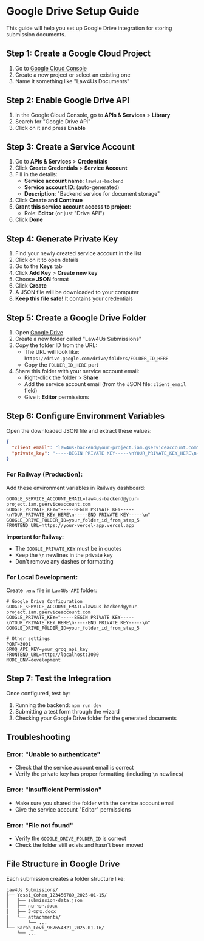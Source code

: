 # Google Drive Setup Guide

This guide will help you set up Google Drive integration for storing submission documents.

## Step 1: Create a Google Cloud Project

1. Go to [Google Cloud Console](https://console.cloud.google.com/)
2. Create a new project or select an existing one
3. Name it something like "Law4Us Documents"

## Step 2: Enable Google Drive API

1. In the Google Cloud Console, go to **APIs & Services** > **Library**
2. Search for "Google Drive API"
3. Click on it and press **Enable**

## Step 3: Create a Service Account

1. Go to **APIs & Services** > **Credentials**
2. Click **Create Credentials** > **Service Account**
3. Fill in the details:
   - **Service account name**: `law4us-backend`
   - **Service account ID**: (auto-generated)
   - **Description**: "Backend service for document storage"
4. Click **Create and Continue**
5. **Grant this service account access to project**:
   - Role: **Editor** (or just "Drive API")
6. Click **Done**

## Step 4: Generate Private Key

1. Find your newly created service account in the list
2. Click on it to open details
3. Go to the **Keys** tab
4. Click **Add Key** > **Create new key**
5. Choose **JSON** format
6. Click **Create**
7. A JSON file will be downloaded to your computer
8. **Keep this file safe!** It contains your credentials

## Step 5: Create a Google Drive Folder

1. Open [Google Drive](https://drive.google.com/)
2. Create a new folder called "Law4Us Submissions"
3. Copy the folder ID from the URL:
   - The URL will look like: `https://drive.google.com/drive/folders/FOLDER_ID_HERE`
   - Copy the `FOLDER_ID_HERE` part
4. Share this folder with your service account email:
   - Right-click the folder > **Share**
   - Add the service account email (from the JSON file: `client_email` field)
   - Give it **Editor** permissions

## Step 6: Configure Environment Variables

Open the downloaded JSON file and extract these values:

```json
{
  "client_email": "law4us-backend@your-project.iam.gserviceaccount.com",
  "private_key": "-----BEGIN PRIVATE KEY-----\nYOUR_PRIVATE_KEY_HERE\n-----END PRIVATE KEY-----\n"
}
```

### For Railway (Production):

Add these environment variables in Railway dashboard:

```
GOOGLE_SERVICE_ACCOUNT_EMAIL=law4us-backend@your-project.iam.gserviceaccount.com
GOOGLE_PRIVATE_KEY="-----BEGIN PRIVATE KEY-----\nYOUR_PRIVATE_KEY_HERE\n-----END PRIVATE KEY-----\n"
GOOGLE_DRIVE_FOLDER_ID=your_folder_id_from_step_5
FRONTEND_URL=https://your-vercel-app.vercel.app
```

**Important for Railway:**
- The `GOOGLE_PRIVATE_KEY` must be in quotes
- Keep the `\n` newlines in the private key
- Don't remove any dashes or formatting

### For Local Development:

Create `.env` file in `Law4Us-API` folder:

```env
# Google Drive Configuration
GOOGLE_SERVICE_ACCOUNT_EMAIL=law4us-backend@your-project.iam.gserviceaccount.com
GOOGLE_PRIVATE_KEY="-----BEGIN PRIVATE KEY-----\nYOUR_PRIVATE_KEY_HERE\n-----END PRIVATE KEY-----\n"
GOOGLE_DRIVE_FOLDER_ID=your_folder_id_from_step_5

# Other settings
PORT=3001
GROQ_API_KEY=your_groq_api_key
FRONTEND_URL=http://localhost:3000
NODE_ENV=development
```

## Step 7: Test the Integration

Once configured, test by:

1. Running the backend: `npm run dev`
2. Submitting a test form through the wizard
3. Checking your Google Drive folder for the generated documents

## Troubleshooting

### Error: "Unable to authenticate"
- Check that the service account email is correct
- Verify the private key has proper formatting (including `\n` newlines)

### Error: "Insufficient Permission"
- Make sure you shared the folder with the service account email
- Give the service account "Editor" permissions

### Error: "File not found"
- Verify the `GOOGLE_DRIVE_FOLDER_ID` is correct
- Check the folder still exists and hasn't been moved

## File Structure in Google Drive

Each submission creates a folder structure like:

```
Law4Us Submissions/
├── Yossi_Cohen_123456789_2025-01-15/
│   ├── submission-data.json
│   ├── ייפוי-כוח.docx
│   ├── טופס-3.docx
│   └── attachments/
│       └── ...
└── Sarah_Levi_987654321_2025-01-16/
    └── ...
```
